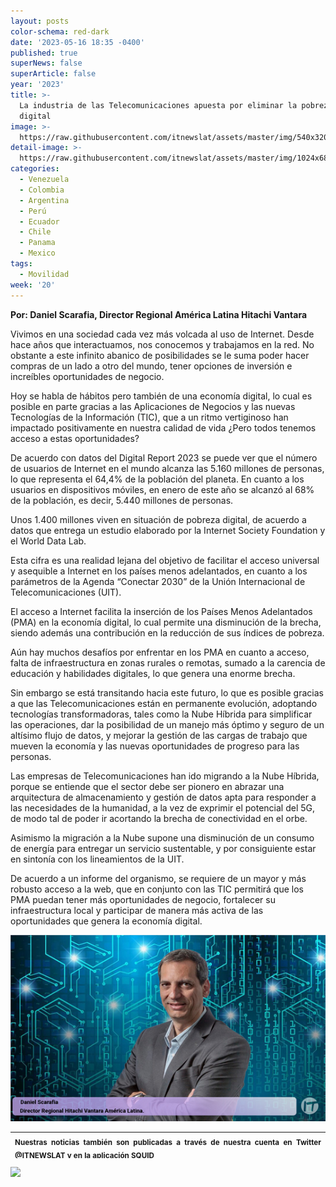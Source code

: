 ```yaml
---
layout: posts
color-schema: red-dark
date: '2023-05-16 18:35 -0400'
published: true
superNews: false
superArticle: false
year: '2023'
title: >-
  La industria de las Telecomunicaciones apuesta por eliminar la pobreza
  digital   
image: >-
  https://raw.githubusercontent.com/itnewslat/assets/master/img/540x320/Daniel-Scarafia-p.jpg
detail-image: >-
  https://raw.githubusercontent.com/itnewslat/assets/master/img/1024x680/Daniel-Scarafia-g.jpg
categories:
  - Venezuela
  - Colombia
  - Argentina
  - Perú
  - Ecuador
  - Chile
  - Panama
  - Mexico
tags:
  - Movilidad
week: '20'
---
```

**Por: Daniel Scarafia, Director Regional América Latina Hitachi Vantara**

Vivimos en una sociedad cada vez más volcada al uso de Internet. Desde hace años que interactuamos, nos conocemos y trabajamos en la red. No obstante a este infinito abanico de posibilidades se le suma poder hacer compras de un lado a otro del mundo, tener opciones de inversión e increíbles oportunidades de negocio.  

Hoy se habla de hábitos pero también de una economía digital, lo cual es posible en parte gracias a las Aplicaciones de Negocios y las nuevas Tecnologías de la Información (TIC), que a un ritmo vertiginoso han impactado positivamente en nuestra calidad de vida ¿Pero todos tenemos acceso a estas oportunidades? 

De acuerdo con datos del Digital Report 2023 se puede ver que el número de usuarios de Internet en el mundo alcanza las 5.160 millones de personas, lo que representa el 64,4% de la población del planeta. En cuanto a los usuarios en dispositivos móviles, en enero de este año se alcanzó al 68% de la población, es decir, 5.440 millones de personas.

Unos 1.400 millones viven en situación de pobreza digital, de acuerdo a datos que entrega un estudio elaborado por la Internet Society Foundation y el World Data Lab. 

Esta cifra es una realidad lejana del objetivo de facilitar el acceso universal y asequible a Internet en los países menos adelantados, en cuanto a los parámetros de la Agenda “Conectar 2030” de la Unión Internacional de Telecomunicaciones (UIT). 

El acceso a Internet facilita la inserción de los Países Menos Adelantados (PMA) en la economía digital, lo cual permite una disminución de la brecha,  siendo además una contribución en la reducción de sus índices de pobreza.  

Aún hay muchos desafíos por enfrentar en los PMA en cuanto a acceso, falta de infraestructura en zonas rurales o remotas, sumado a la carencia de educación y habilidades digitales, lo que genera una enorme brecha.

Sin embargo se está transitando hacia este futuro, lo que es posible gracias a que las Telecomunicaciones están en permanente evolución, adoptando tecnologías transformadoras, tales como la Nube Híbrida para simplificar las operaciones, dar la posibilidad de un manejo más óptimo y seguro de un altísimo flujo de datos, y mejorar la gestión de las cargas de trabajo que mueven la economía y las nuevas oportunidades de progreso para las personas. 

Las empresas de Telecomunicaciones han ido migrando a la Nube Híbrida, porque se entiende que el sector debe ser pionero en abrazar una arquitectura de almacenamiento y gestión de datos apta para responder a las necesidades de la humanidad, a la vez de exprimir el potencial del 5G, de modo tal de poder ir acortando la brecha de conectividad en el orbe. 

Asimismo la migración a la Nube supone una disminución de un consumo de energía para entregar un servicio sustentable, y por consiguiente estar en sintonía con los lineamientos de la UIT. 

De acuerdo a un informe del organismo, se requiere de un mayor y más robusto acceso a la web, que en conjunto con las TIC permitirá que los PMA puedan tener más oportunidades de negocio, fortalecer su infraestructura local y participar de manera más activa de las oportunidades que genera la economía digital. 

![](https://raw.githubusercontent.com/itnewslat/assets/master/img/540x320/Daniel-Scarafia-p.jpg)

<table style="height: 42px;" width="569">
<tbody>
<tr>
<td style="text-align: justify;"><sub><strong>Nuestras noticias también son publicadas a través de nuestra cuenta en Twitter <a href="https://twitter.com/itnewslat?lang=es">@ITNEWSLAT</a> y en la aplicación <a href="https://squidapp.co/en/">SQUID</a></strong></sub></td>
</tr>
</tbody>
</table>

<img src="https://tracker.metricool.com/c3po.jpg?hash=56f88a41e39ab42c063cc51676587a04"/>

